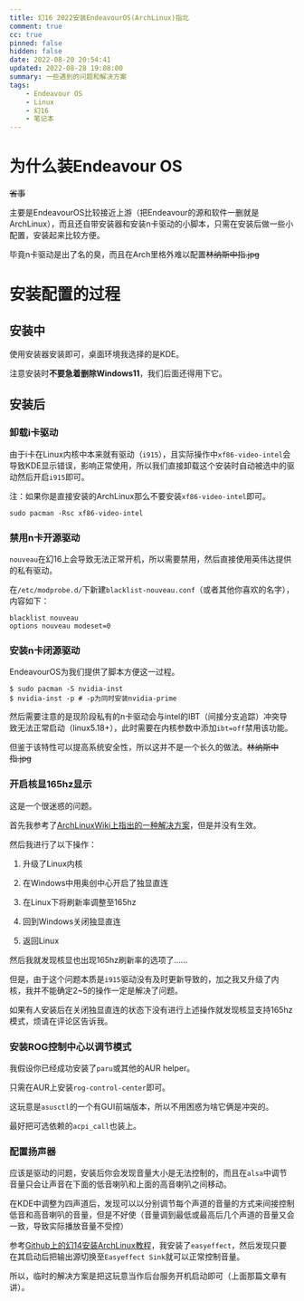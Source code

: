 ```yaml
---
title: 幻16 2022安装EndeavourOS(ArchLinux)指北
comment: true
cc: true
pinned: false
hidden: false
date: 2022-08-20 20:54:41
updated: 2022-08-28 19:08:00
summary: 一些遇到的问题和解决方案
tags:
	- Endeavour OS
	- Linux
	- 幻16
	- 笔记本
---
```


# 为什么装Endeavour OS

~~省事~~

主要是EndeavourOS比较接近上游（把Endeavour的源和软件一删就是ArchLinux），而且还自带安装器和安装n卡驱动的小脚本，只需在安装后做一些小配置，安装起来比较方便。

毕竟n卡驱动是出了名的臭，而且在Arch里格外难以配置~~林纳斯中指.jpg~~

# 安装配置的过程

## 安装中

使用安装器安装即可，桌面环境我选择的是KDE。

注意安装时**不要急着删除Windows11**，我们后面还得用下它。

## 安装后

### 卸载i卡驱动

由于i卡在Linux内核中本来就有驱动（`i915`），且实际操作中`xf86-video-intel`会导致KDE显示错误，影响正常使用，所以我们直接卸载这个安装时自动被选中的驱动然后开启`i915`即可。

注：如果你是直接安装的ArchLinux那么不要安装`xf86-video-intel`即可。

```shell
sudo pacman -Rsc xf86-video-intel
```

### 禁用n卡开源驱动

`nouveau`在幻16上会导致无法正常开机，所以需要禁用，然后直接使用英伟达提供的私有驱动。

在`/etc/modprobe.d/`下新建`blacklist-nouveau.conf`（或者其他你喜欢的名字），内容如下：

```shell
blacklist nouveau
options nouveau modeset=0
```

### 安装n卡闭源驱动

EndeavourOS为我们提供了脚本方便这一过程。
```shell
$ sudo pacman -S nvidia-inst
$ nvidia-inst -p # -p为同时安装nvidia-prime
```

然后需要注意的是现阶段私有的n卡驱动会与intel的IBT（间接分支追踪）冲突导致无法正常启动（linux5.18+），此时需要在内核参数中添加`ibt=off`禁用该功能。

但鉴于该特性可以提高系统安全性，所以这并不是一个长久的做法。~~林纳斯中指.jpg~~

### 开启核显165hz显示

这是一个很迷惑的问题。

首先我参考了[ArchLinuxWiki上指出的一种解决方案](https://unix.stackexchange.com/questions/680356/i915-driver-stuck-at-40hz-on-165hz-screen)，但是并没有生效。

然后我进行了以下操作：

1. 升级了Linux内核

2. 在Windows中用奥创中心开启了独显直连

3. 在Linux下将刷新率调整至165hz

4. 回到Windows关闭独显直连

5. 返回Linux

然后我就发现核显也出现165hz刷新率的选项了……

但是，由于这个问题本质是`i915`驱动没有及时更新导致的，加之我又升级了内核，我并不能确定2~5的操作一定是解决了问题。

如果有人安装后在关闭独显直连的状态下没有进行上述操作就发现核显支持165hz模式，烦请在评论区告诉我。

### 安装ROG控制中心以调节模式

我假设你已经成功安装了`paru`或其他的AUR helper。

只需在AUR上安装`rog-control-center`即可。

这玩意是`asusctl`的一个有GUI前端版本，所以不用困惑为啥它俩是冲突的。

最好把可选依赖的`acpi_call`也装上。

### 配置扬声器

应该是驱动的问题，安装后你会发现音量大小是无法控制的，而且在`alsa`中调节音量只会让声音在下面的低音喇叭和上面的高音喇叭之间移动。

在KDE中调整为四声道后，发现可以以分别调节每个声道的音量的方式来间接控制低音和高音喇叭的音量，但是不好使（音量调到最低或最高后几个声道的音量又会一致，导致实际播放音量不受控）

参考[Github上的幻14安装ArchLinux教程](https://github.com/asus-zephyrus/archinstall#fixing-audio-on-linux)，我安装了`easyeffect`，然后发现只要在其启动后把输出源切换至`Easyeffect Sink`就可以正常控制音量。

所以，临时的解决方案是把这玩意当作后台服务开机启动即可（上面那篇文章有讲）。
